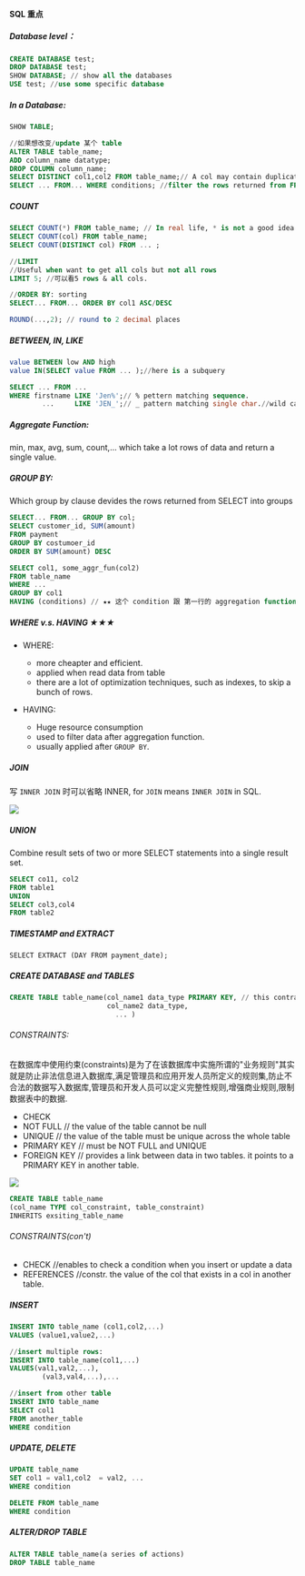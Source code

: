 #### SQL 重点

##### Database level：

```SQL
CREATE DATABASE test;
DROP DATABASE test;
SHOW DATABASE; // show all the databases
USE test; //use some specific database
```

##### In a Database:

```SQL
SHOW TABLE;

//如果想改变/update 某个 table
ALTER TABLE table_name;
ADD column_name datatype;
DROP COLUMN column_name;
SELECT DISTINCT col1,col2 FROM table_name;// A col may contain duplicate values
SELECT ... FROM... WHERE conditions; //filter the rows returned from FROM
```

##### COUNT

```SQL
SELECT COUNT(*) FROM table_name; // In real life, * is not a good idea.
SELECT COUNT(col) FROM table_name;
SELECT COUNT(DISTINCT col) FROM ... ;
```

```SQL
//LIMIT
//Useful when want to get all cols but not all rows
LIMIT 5; //可以看5 rows & all cols.

//ORDER BY: sorting
SELECT... FROM... ORDER BY col1 ASC/DESC 

ROUND(...,2); // round to 2 decimal places
```

##### BETWEEN, IN, LIKE

```SQL
value BETWEEN low AND high
value IN(SELECT value FROM ... );//here is a subquery

SELECT ... FROM ... 
WHERE firstname LIKE 'Jen%';// % pettern matching sequence.
		...		LIKE 'JEN_';// _ pattern matching single char.//wild card
```

##### Aggregate Function:

min, max, avg, sum, count,... which take a lot rows of data and return a single value.

##### GROUP BY:

Which group by clause devides the rows returned from SELECT into groups

``` SQL
SELECT... FROM... GROUP BY col;
SELECT customer_id, SUM(amount)
FROM payment
GROUP BY costumoer_id
ORDER BY SUM(amount) DESC

SELECT col1, some_aggr_fun(col2)
FROM table_name
WHERE ...
GROUP BY col1
HAVING (conditions) // ★★ 这个 condition 跟 第一行的 aggregation function 有关 ★★
```

##### WHERE v.s. HAVING ★★★

- WHERE: 
  - more cheapter and efficient. 
  - applied when read data from table 
  - there are a lot of optimization techniques, such as indexes, to skip a bunch of rows.

- HAVING:
  - Huge resource consumption 
  - used to filter data after aggregation function.
  - usually applied after `GROUP BY`.

##### JOIN

写 `INNER JOIN` 时可以省略 INNER, for `JOIN` means `INNER JOIN` in SQL.

![](https://i.stack.imgur.com/VQ5XP.png)

##### UNION

Combine result sets of two or more SELECT statements into a single result set.

```SQL
SELECT co11, col2
FROM table1
UNION
SELECT col3,col4
FROM table2
```

##### TIMESTAMP and EXTRACT

`SELECT EXTRACT (DAY FROM payment_date);`

##### CREATE DATABASE and TABLES

```SQL
CREATE TABLE table_name(col_name1 data_type PRIMARY KEY, // this contraint is combination of NOT FULL and UNIQUE
                        col_name2 data_type,
                          ... )
```

###### CONSTRAINTS:

在数据库中使用约束(constraints)是为了在该数据库中实施所谓的"业务规则"其实就是防止非法信息进入数据库,满足管理员和应用开发人员所定义的规则集,防止不合法的数据写入数据库,管理员和开发人员可以定义完整性规则,增强商业规则,限制数据表中的数据.

- CHECK
- NOT FULL // the value of the table cannot be null
- UNIQUE  // the value of the table must be unique across the whole table
- PRIMARY KEY // must be NOT FULL and UNIQUE
- FOREIGN KEY // provides a link between data in two tables. it points to a PRIMARY KEY in another table.

![](https://i.ytimg.com/vi/Osv7AhGq_Vc/maxresdefault.jpg)

```SQL
CREATE TABLE table_name 
(col_name TYPE col_constraint, table_constraint)
INHERITS exsiting_table_name
```

###### CONSTRAINTS(con't)

- CHECK //enables to check a condition when you insert or update a data
- REFERENCES //constr. the value of the col that exists in a col in another table.



##### INSERT

```SQL
INSERT INTO table_name (col1,col2,...)
VALUES (value1,value2,...)

//insert multiple rows:
INSERT INTO table_name(col1,...)
VALUES(val1,val2,...),
		(val3,val4,...),...

//insert from other table
INSERT INTO table_name
SELECT col1
FROM another_table
WHERE condition
```



##### UPDATE, DELETE

```SQL
UPDATE table_name
SET col1 = val1,col2  = val2, ...
WHERE condition

DELETE FROM table_name
WHERE condition
```

##### ALTER/DROP TABLE

```SQL
ALTER TABLE table_name(a series of actions)
DROP TABLE table_name
```



